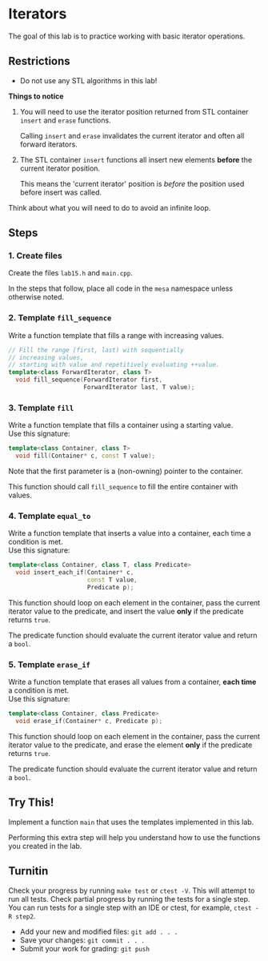 # Iterators
The goal of this lab is to 
practice working with basic iterator operations.

## Restrictions
- Do not use any STL algorithms in this lab!

**Things to notice**

1. You will need to use the iterator position returned from
   STL container `insert` and `erase` functions.

   Calling `insert` and `erase` invalidates the current iterator and
   often all forward iterators.
2. The STL container `insert` functions all insert new elements **before**
   the current iterator position.

   This means the 'current iterator' position is *before* 
   the position used before insert was called.

Think about what you will need to do to avoid an infinite loop.

## Steps

### 1. Create files
Create the files `lab15.h` and `main.cpp`.

In the steps that follow, place all code in the `mesa` namespace
unless otherwise noted.

### 2. Template `fill_sequence`
Write a function template that fills a range with increasing values.

```cpp
// Fill the range [first, last) with sequentially
// increasing values,
// starting with value and repetitively evaluating ++value.
template<class ForwardIterator, class T>
  void fill_sequence(ForwardIterator first,
                     ForwardIterator last, T value);
```

### 3. Template `fill`
Write a function template that fills a container using a starting value.  
Use this signature:

```cpp
template<class Container, class T>
  void fill(Container* c, const T value);
```

Note that the first parameter is a (non-owning) pointer to the container.

This function should call `fill_sequence` to fill
the entire container with values.

### 4. Template `equal_to`
Write a function template that inserts a value into a container,
each time a condition is met.  
Use this signature:

```cpp
template<class Container, class T, class Predicate>
  void insert_each_if(Container* c,
                      const T value,
                      Predicate p);
```

This function should loop on each element in the container,
pass the current iterator value to the predicate,
and insert the value **only** if the predicate returns `true`.

The predicate function should evaluate the current iterator value and
return a `bool`.

### 5. Template `erase_if`
Write a function template that erases all values from a container,
**each time** a condition is met.  
Use this signature:

```cpp
template<class Container, class Predicate>
  void erase_if(Container* c, Predicate p);
```

This function should loop on each element in the container,
pass the current iterator value to the predicate,
and erase the element **only** if the predicate returns `true`.

The predicate function should evaluate the current iterator value and
return a `bool`.

## Try This!
Implement a function `main` that uses the templates implemented in this lab.

Performing this extra step will help you understand how to use
the functions you created in the lab.


## Turnitin
Check your progress by running `make test` or `ctest -V`.
This will attempt to run all tests.
Check partial progress by running the tests for a single step.
You can run tests for a single step with an IDE or ctest,
for example, `ctest -R step2`.

- Add your new and modified files: `git add . . . `
- Save your changes: `git commit . . . `
- Submit your work for grading: `git push`



